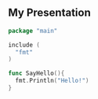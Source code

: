 ## My Presentation

```go
package "main"

include (
  "fmt"
)

func SayHello(){
  fmt.Println("Hello!")
}
```

